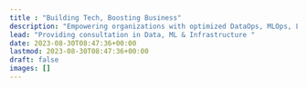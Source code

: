 ```yaml
---
title : "Building Tech, Boosting Business"
description: "Empowering organizations with optimized DataOps, MLOps, LLMOps, and DevOps solutions. We champion best tech practices and modern stacks to elevate efficiency, productivity, and ROI, ensuring businesses stay ahead."
lead: "Providing consultation in Data, ML & Infrastructure "
date: 2023-08-30T08:47:36+00:00
lastmod: 2023-08-30T08:47:36+00:00
draft: false
images: []
---
```

